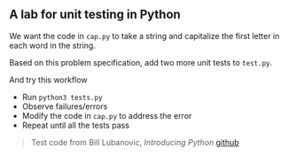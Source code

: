 ## A lab for unit testing in Python

We want the code in `cap.py` to take a string and capitalize the first letter
in each word in the string.

Based on this problem specification, add two more unit tests to `test.py`.

And try this workflow
  * Run `python3 tests.py` 
  * Observe failures/errors
  * Modify the code in `cap.py` to address the error
  * Repeat until all the tests pass

> Test code from Bill Lubanovic, *Introducing Python* 
[github](https://github.com/madscheme/introducing-python)
